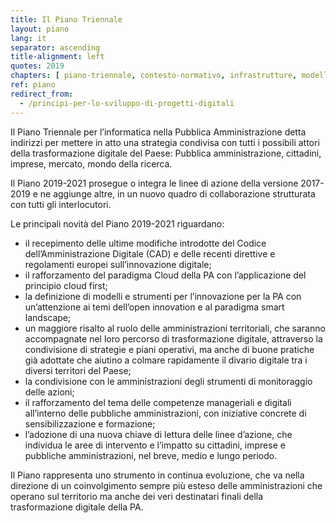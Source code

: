 ```yaml
---
title: Il Piano Triennale
layout: piano
lang: it
separator: ascending
title-alignment: left
quotes: 2019
chapters: [ piano-triennale, contesto-normativo, infrastrutture, modello-di-interoperabilita, dati-della-pa, piattaforme, ecosistemi, sicurezza-informatica, strumenti-per-la-generazione-e-la-diffusione-di-servizi-digitali, modelli-e-strumenti-innovazione, governare-la-trasformazione-digitale, razionalizzazione-della-spesa, indicazioni-per-le-pa ]
ref: piano
redirect_from:
  - /principi-per-lo-sviluppo-di-progetti-digitali
---
```

Il Piano Triennale per l’informatica nella Pubblica Amministrazione detta
indirizzi per mettere in atto una strategia condivisa con tutti i possibili
attori della trasformazione digitale del Paese: Pubblica amministrazione,
cittadini, imprese, mercato, mondo della ricerca. 

Il Piano 2019-2021 prosegue o integra le linee di azione della versione
2017-2019 e ne aggiunge altre, in un nuovo quadro di collaborazione strutturata
con tutti gli interlocutori.

Le principali novità del Piano 2019-2021 riguardano:

- il recepimento delle ultime modifiche introdotte del Codice
  dell’Amministrazione Digitale (CAD) e delle recenti direttive e regolamenti
  europei sull’innovazione digitale;
- il rafforzamento del paradigma Cloud della PA con l’applicazione del principio
  cloud first;
- la definizione di modelli e strumenti per l’innovazione per la PA con
  un’attenzione ai temi dell’open innovation e al paradigma smart landscape;
- un maggiore risalto al ruolo delle amministrazioni territoriali, che saranno
  accompagnate nel loro percorso di trasformazione digitale, attraverso la
  condivisione di strategie e piani operativi, ma anche di buone pratiche già
  adottate che aiutino a colmare rapidamente il divario digitale tra i diversi
  territori del Paese;
- la condivisione con le amministrazioni degli strumenti di monitoraggio delle
  azioni;
- il rafforzamento del tema delle competenze manageriali e digitali all’interno
  delle pubbliche amministrazioni, con iniziative concrete di sensibilizzazione
  e formazione;
- l’adozione di una nuova chiave di lettura delle linee d’azione, che individua
  le aree di intervento e l’impatto su cittadini, imprese e pubbliche
  amministrazioni, nel breve, medio e lungo periodo.

Il Piano rappresenta uno strumento in continua evoluzione, che va nella
direzione di un coinvolgimento sempre più esteso delle amministrazioni che
operano sul territorio ma anche dei veri destinatari finali della trasformazione
digitale della PA. 
